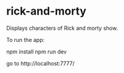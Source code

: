 # rick-and-morty
Displays characters of Rick and morty show. 

To run the app:

npm install
npm run dev

go to http://localhost:7777/